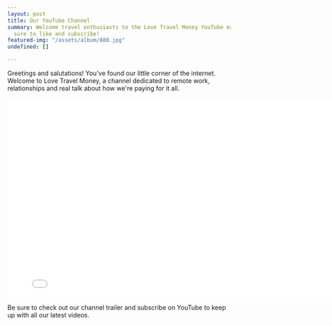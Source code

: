 ```yaml
---
layout: post
title: Our YouTube Channel
summary: Welcome travel enthusiasts to the Love Travel Money YouTube experience. Be
  sure to like and subscribe!
featured-img: "/assets/album/880.jpg"
undefined: []

---
```

Greetings and salutations! You've found our little corner of the internet. Welcome to Love Travel Money, a channel dedicated to remote work, relationships and real talk about how we're paying for it all.

<iframe width="800" height="450" src="[https://www.youtube.com/watch?v=lUCrUYGerZ8](https://www.youtube.com/watch?v=lUCrUYGerZ8 "https://www.youtube.com/watch?v=lUCrUYGerZ8")" frameborder="0" allow="accelerometer; autoplay; encrypted-media; gyroscope; picture-in-picture" allowfullscreen></iframe>


Be sure to check out our channel trailer and subscribe on YouTube to keep up with all our latest videos.
